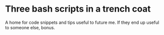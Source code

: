# Three bash scripts in a trench coat
A home for code snippets and tips useful to future me. If they end up useful to
someone else, bonus.
